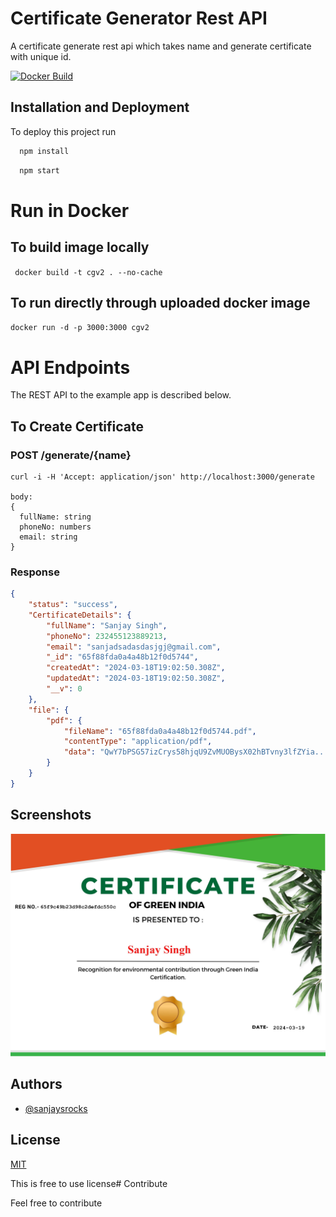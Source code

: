# Certificate Generator Rest API

A certificate generate rest api which takes name and generate certificate with unique id.

[![Docker Build](https://github.com/SanjaySRocks/CertificateGenerator/actions/workflows/docker-image.yml/badge.svg)](https://github.com/SanjaySRocks/CertificateGenerator/actions/workflows/docker-image.yml)

## Installation and Deployment

To deploy this project run

```bash
  npm install
```


```bash
  npm start
```

# Run in Docker
## To build image locally
``` docker build -t cgv2 . --no-cache```

## To run directly through uploaded docker image
``` docker run -d -p 3000:3000 cgv2 ```


# API Endpoints

The REST API to the example app is described below.

## To Create Certificate

### POST /generate/{name}

```
curl -i -H 'Accept: application/json' http://localhost:3000/generate

body:
{
  fullName: string
  phoneNo: numbers
  email: string
}
```
### Response

```json
{
    "status": "success",
    "CertificateDetails": {
        "fullName": "Sanjay Singh",
        "phoneNo": 232455123889213,
        "email": "sanjadsadasdasjgj@gmail.com",
        "_id": "65f88fda0a4a48b12f0d5744",
        "createdAt": "2024-03-18T19:02:50.308Z",
        "updatedAt": "2024-03-18T19:02:50.308Z",
        "__v": 0
    },
    "file": {
        "pdf": {
            "fileName": "65f88fda0a4a48b12f0d5744.pdf",
            "contentType": "application/pdf",
            "data": "QwY7bPSG57izCrys58hjqU9ZvMUOBysX02hBTvny3lfZYia..."
        }
    }
}
```
## Screenshots

![Certificate Screenshot](screenshot/65f9c49b23d98c2defdc550c.jpg?raw=true)


## Authors

- [@sanjaysrocks](https://www.github.com/sanjaysrocks)

## License

[MIT](https://choosealicense.com/licenses/mit/)

This is free to use license# Contribute

Feel free to contribute 
